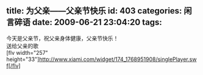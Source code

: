 title: 为父亲——父亲节快乐
id: 403
categories: 闲言碎语
date: 2009-06-21 23:04:20
tags:
---

今天是父亲节，祝父亲身体健康，父亲节快乐！
</br>送给父亲的歌
</br>[flv width=&quot;257&quot; height=&quot;33&quot;]http://www.xiami.com/widget/174_1768951908/singlePlayer.swf[/flv]
